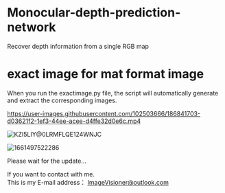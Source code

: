 # Monocular-depth-prediction-network
Recover depth information from a single RGB map


# exact image for mat format image  
When you run the exactimage.py file, the script will automatically generate and extract the corresponding images.





https://user-images.githubusercontent.com/102503666/186841703-d03621f2-1ef3-44ee-acee-d4ffe32d0e6c.mp4


![KZI5LIY@0LRMFLQE124WNJC](https://user-images.githubusercontent.com/102503666/186841623-f6064fba-a44b-483a-a7ad-3858e258e23d.png)

![1661497522286](https://user-images.githubusercontent.com/102503666/186843102-4383026a-e52e-445e-86c6-1741b39df8ab.jpg)


Please wait for the update...


If you want to contact with me.  
This is my E-mail address： ImageVisioner@outlook.com
